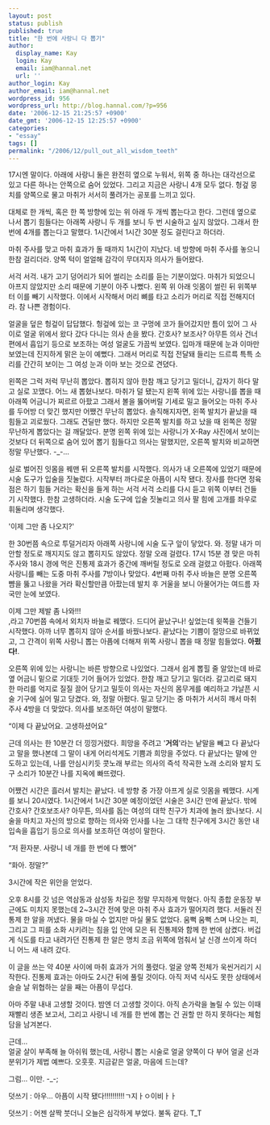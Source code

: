 ```yaml
---
layout: post
status: publish
published: true
title: "한 번에 사랑니 다 뽑기"
author:
  display_name: Kay
  login: Kay
  email: iam@hannal.net
  url: ''
author_login: Kay
author_email: iam@hannal.net
wordpress_id: 956
wordpress_url: http://blog.hannal.com/?p=956
date: '2006-12-15 21:25:57 +0900'
date_gmt: '2006-12-15 12:25:57 +0900'
categories:
- "essay"
tags: []
permalink: "/2006/12/pull_out_all_wisdom_teeth"
---
```

<p>17시엔 말이다. 아래에 사랑니 둘은 완전히 옆으로 누워서, 위쪽 중 하나는 대각선으로 있고 다른 하나는 안쪽으로 숨어 있었다. 그리고 지금은 사랑니 4개 모두 없다. 헝겊 뭉치를 양쪽으로 물고 마취가 서서히 풀려가는 공포를 느끼고 있다.</p>
<p>대체로 한 개씩, 혹은 한 쪽 방향에 있는 위 아래 두 개씩 뽑는다고 한다. 그런데 옆으로 나서 뽑기 힘들다는 아래쪽 사랑니 두 개를 보니 두 번 시술하고 싶지 않았다. 그래서 한 번에 4개를 뽑는다고 말했다. 1시간에서 1시간 30분 정도 걸린다고 하더라.</p>
<p>마취 주사를 맞고 마취 효과가 돌 때까지 1시간이 지났다. 네 방향에 마취 주사를 놓으니 한참 걸리더라. 양쪽 턱이 얼얼해 감각이 무뎌지자 의사가 들어왔다.</p>
<p>서걱 서걱. 내가 고기 덩어리가 되어 썰리는 소리를 듣는 기분이었다. 마취가 되었으니 아프지 않았지만 소리 때문에 기분이 아주 나뻤다. 왼쪽 위 아래 잇몸이 썰린 뒤 위쪽부터 이를 빼기 시작했다. 이에서 시작해서 머리 뼈를 타고 소리가 머리로 직접 전해지더라. 참 나쁜 경험이다.</p>
<p>얼굴을 덮은 헝겊이 답답했다. 헝겊에 있는 코 구멍에 코가 들어갔지만 틈이 있어 그 사이로 얼굴 위에서 왔다 갔다 다니는 의사 손을 봤다. 간호사? 보조사? 아무튼 의사 건너편에서 흡입기 등으로 보조하는 여성 얼굴도 가끔씩 보였다. 입마개 때문에 눈과 이마만 보였는데 진지하게 맑은 눈이 예뻤다. 그래서 머리로 직접 전달돼 들리는 드르륵 특특 소리를 간간히 보이는 그 여성 눈과 이마 보는 것으로 견뎠다.</p>
<p>왼쪽은 그럭 저럭 무난히 뽑았다. 뽑히지 않아 한참 깨고 당기고 밀더니, 갑자기 하다 말고 실로 꼬맸다. 어느 새 뽑혔나보다. 마취가 덜 됐는지 왼쪽 위에 있는 사랑니를 뽑을 때 아래쪽 어금니가 찌르르 아팠고 그래서 볼을 뚫어버릴 기세로 밀고 들어오는 마취 주사를 두어방 더 맞긴 했지만 어쨌건 무난히 뽑았다. 솔직해지자면, 왼쪽 발치가 끝났을 때 힘들고 괴로웠다. 그래도 견딜만 했다. 하지만 오른쪽 발치를 하고 났을 때 왼쪽은 정말 무난하게 뽑았다는 걸 깨달았다. 분명 왼쪽 위에 있는 사랑니가 X-Ray 사진에서 보이는 것보다 더 뒤쪽으로 숨어 있어 뽑기 힘들다고 의사는 말했지만, 오른쪽 발치와 비교하면 정말 무난했다. -_-...</p>
<p>실로 벌어진 잇몸을 꿰맨 뒤 오른쪽 발치를 시작했다. 의사가 내 오른쪽에 있었기 때문에 시술 도구가 입술을 짓눌렀다. 시작부터 까다로운 아픔이 시작 됐다. 장사를 한다면 정육점은 하기 힘들 거라는 확신을 들게 하는 서걱 서걱 소리를 다시 듣고 위쪽 이부터 건들기 시작했다. 한참 고생하더라. 시술 도구에 입술 짓눌리고 의사 팔 힘에 고개를 좌우로 휘둘리며 생각했다.</p>
<p>'이제 그만 좀 나오지?'</p>
<p>한 30번쯤 속으로 투덜거리자 아래쪽 사랑니에 시술 도구 앞이 닿았다. 와. 정말 내가 미안할 정도로 깨지지도 않고 뽑히지도 않았다. 정말 오래 걸렸다. 17시 15분 경 맞은 마취 주사와 18시 경에 먹은 진통제 효과가 중간에 깨버릴 정도로 오래 걸렸고 아펐다. 아래쪽 사랑니를 빼는 도중 마취 주사를 7방이나 맞았다. 4번째 마취 주사 바늘은 분명 오른쪽 뺨을 뚫고 나왔을 거라 확신할만큼 아팠는데 발치 후 거울을 보니 아물어가는 여드름 자국만 눈에 보였다.</p>
<p>이제 그만 제발 좀 나와!!!<br />
,라고 70번쯤 속에서 외치자 바늘로 꿰맸다. 드디어 끝났구나! 싶었는데 윗쪽을 건들기 시작했다. 아까 너무 뽑히지 않아 순서를 바꿨나보다. 끝났다는 기쁨이 절망으로 바뀌었고, 그 간격이 위쪽 사랑니 뽑는 아픔에 더해져 위쪽 사랑니 뽑을 때 정말 힘들었다. <strong>아펐다!</strong>.</p>
<p>오른쪽 위에 있는 사랑니는 바른 방향으로 나있었다. 그래서 쉽게 뽑힐 줄 알았는데 바로 옆 어금니 밑으로 기대듯 기어 들어가 있었다. 한참 깨고 당기고 밀더라. 갈고리로 돼지 한 마리를 억지로 질질 끌어 당기고 밀듯이 의사는 자신의 몸무게를 예리하고 갸날픈 시술 기구에 실어 밀고 당겼다. 와, 정말 아펐다. 밀고 당기는 중 마취가 서서히 깨서 마취 주사 4방을 더 맞았다. 의사를 보조하던 여성이 말했다.</p>
<p>“이제 다 끝났어요. 고생하셨어요”</p>
<p>근데 의사는 한 10분간 더 낑낑거렸다. 희망을 주려고 '<strong>거의</strong>'라는 낱말을 빼고 다 끝났다고 말을 했나본데 그 말이 내게 어리석게도 기쁨과 희망을 주었다. 다 끝났다는 말에 안도하고 있는데, 나를 안심시키듯 콧노래 부르는 의사의 즉석 작곡한 노래 소리와 발치 도구 소리가 10분간 나를 지옥에 빠뜨렸다.</p>
<p>어쨌건 시간은 흘러서 발치는 끝났다. 네 방향 중 가장 아프게 실로 잇몸을 꿰맸다. 시계를 보니 20시였다. 1시간에서 1시간 30분 예정이었던 시술은 3시간 만에 끝났다. 밖에 간호사? 간호보조사? 아무튼, 의사를 돕는 여성의 대학 친구가 치과에 놀러 왔나보다. 시술을 마치고 자신의 방으로 향하는 의사와 인사를 나눈 그 대학 친구에게 3시간 동안 내 입속을 흡입기 등으로 의사를 보조하던 여성이 말한다.</p>
<p>“저 환자분. 사랑니 네 개를 한 번에 다 뺐어”</p>
<p>“화아. 정말?”</p>
<p>3시간에 작은 위안을 얻었다.</p>
<p>오후 8시를 갓 넘은 역삼동과 삼성동 차길은 정말 무지하게 막혔다. 아직 종합 운동장 부근에도 미치지 못했는데 2~3시간 전에 맞은 마취 주사 효과가 떨어지려 했다. 서둘러 진통제 한 알을 꺼냈다. 물을 마실 수 없지만 마실 물도 없었다. 움뻑 움뻑 스며 나오는 피, 그리고 그 피를 소화 시키려는 침을 입 안에 모은 뒤 진통제와 함께 한 번에 삼켰다. 버겁게 식도를 타고 내려가던 진통제 한 알은 명치 조금 위쪽에 멈춰서 날 신경 쓰이게 하더니 어느 새 내려 갔다.</p>
<p>이 글을 쓰는 약 40분 사이에 마취 효과가 거의 풀렸다. 얼굴 양쪽 전체가 욱씬거리기 시작한다. 진통제 효과는 아마도 2시간 뒤에 풀릴 것이다. 아직 저녁 식사도 못한 상태에서 슬슬 날 위협하는 살을 째는 아픔이 무섭다.</p>
<p>아마 주말 내내 고생할 것이다. 밤엔 더 고생할 것이다. 아직 손가락을 놀릴 수 있는 이때 재빨리 생존 보고서, 그리고 사랑니 네 개를 한 번에 뽑는 건 권할 만 하지 못하다는 체험담을 남겨본다.</p>
<p>근데...<br />
얼굴 살이 부족해 늘 아쉬워 했는데, 사랑니 뽑는 시술로 얼굴 양쪽이 다 부어 얼굴 선과 분위기가 제법 예쁘다. 오훗훗. 지금같은 얼굴, 마음에 드는데?</p>
<p>그럼... 이만. -_-;</p>
<p>덧쓰기 : 아우... 아픔이 시작 됐다!!!!!!!!!!ㄱ지ㅏㅇ이비ㅏㅏ</p>
<p>덧쓰기 : 어젠 살짝 붓더니 오늘은 심각하게 부었다. 불독 같다. T_T</p>
